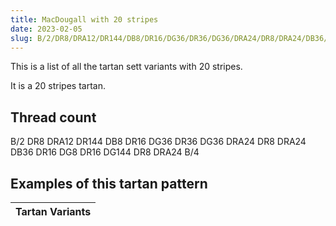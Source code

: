 ```yaml
---
title: MacDougall with 20 stripes
date: 2023-02-05
slug: B/2/DR8/DRA12/DR144/DB8/DR16/DG36/DR36/DG36/DRA24/DR8/DRA24/DB36/DR16/DG8/DR16/DG144/DR8/DRA24/B/4
---
```

This is a list of all the tartan sett variants with 20 stripes.

It is a 20 stripes tartan.


## Thread count
B/2 DR8 DRA12 DR144 DB8 DR16 DG36 DR36 DG36 DRA24 DR8 DRA24 DB36 DR16 DG8 DR16 DG144 DR8 DRA24 B/4

## Examples of this tartan pattern

| Tartan Variants |
|---------------|
